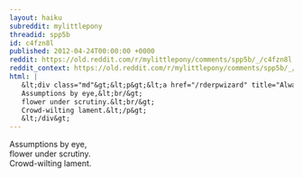 ```yaml
---
layout: haiku
subreddit: mylittlepony
threadid: spp5b
id: c4fzn8l
published: 2012-04-24T00:00:00 +0000
reddit: https://old.reddit.com/r/mylittlepony/comments/spp5b/_/c4fzn8l
reddit_context: https://old.reddit.com/r/mylittlepony/comments/spp5b/_/c4fzn8l?context=3
html: |
   &lt;div class="md"&gt;&lt;p&gt;&lt;a href="/rderpwizard" title="Always Relevant / Optic Extrapolation / Paper Bag Princess"&gt;&lt;/a&gt;
   Assumptions by eye,&lt;br/&gt;
   flower under scrutiny.&lt;br/&gt;
   Crowd-wilting lament.&lt;/p&gt;
   &lt;/div&gt;
---
```


[](/rderpwizard "Always Relevant / Optic Extrapolation / Paper Bag Princess")
Assumptions by eye,  
flower under scrutiny.  
Crowd-wilting lament.